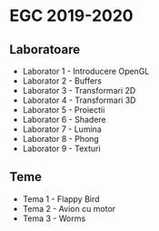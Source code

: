 # EGC 2019-2020

## Laboratoare
* Laborator 1 - Introducere OpenGL
* Laborator 2 - Buffers
* Laborator 3 - Transformari 2D
* Laborator 4 - Transformari 3D
* Laborator 5 - Proiectii
* Laborator 6 - Shadere
* Laborator 7 - Lumina
* Laborator 8 - Phong
* Laborator 9 - Texturi

## Teme
* Tema 1 - Flappy Bird
* Tema 2 - Avion cu motor
* Tema 3 - Worms

